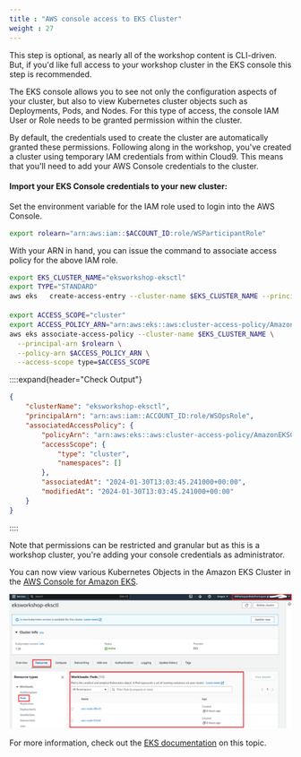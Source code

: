 ```yaml
---
title : "AWS console access to EKS Cluster"
weight : 27
---
```


This step is optional, as nearly all of the workshop content is CLI-driven. But, if you'd like full access to your workshop cluster in the EKS console this step is recommended.

The EKS console allows you to see not only the configuration aspects of your cluster, but also to view Kubernetes cluster objects such as Deployments, Pods, and Nodes. For this type of access, the console IAM User or Role needs to be granted permission within the cluster.

By default, the credentials used to create the cluster are automatically granted these permissions. Following along in the workshop, you've created a cluster using temporary IAM credentials from within Cloud9. This means that you'll need to add your AWS Console credentials to the cluster.

#### Import your EKS Console credentials to your new cluster:

Set the environment variable for the IAM role used to login into the AWS Console.


```bash
export rolearn="arn:aws:iam::$ACCOUNT_ID:role/WSParticipantRole"
```

With your ARN in hand, you can issue the command to associate access policy for the above IAM role. 

```bash
export EKS_CLUSTER_NAME="eksworkshop-eksctl"
export TYPE="STANDARD"
aws eks   create-access-entry --cluster-name $EKS_CLUSTER_NAME --principal-arn $rolearn --type $TYPE

export ACCESS_SCOPE="cluster"
export ACCESS_POLICY_ARN="arn:aws:eks::aws:cluster-access-policy/AmazonEKSClusterAdminPolicy"
aws eks associate-access-policy --cluster-name $EKS_CLUSTER_NAME \
  --principal-arn $rolearn \
  --policy-arn $ACCESS_POLICY_ARN \
  --access-scope type=$ACCESS_SCOPE
```

::::expand{header="Check Output"}
```json
{
    "clusterName": "eksworkshop-eksctl",
    "principalArn": "arn:aws:iam::ACCOUNT_ID:role/WSOpsRole",
    "associatedAccessPolicy": {
        "policyArn": "arn:aws:eks::aws:cluster-access-policy/AmazonEKSClusterAdminPolicy",
        "accessScope": {
            "type": "cluster",
            "namespaces": []
        },
        "associatedAt": "2024-01-30T13:03:45.241000+00:00",
        "modifiedAt": "2024-01-30T13:03:45.241000+00:00"
    }
}
```
::::


Note that permissions can be restricted and granular but as this is a workshop cluster, you're adding your console credentials as administrator.


You can now view various Kubernetes Objects in the Amazon EKS Cluster in the [AWS Console for Amazon EKS](https://console.aws.amazon.com/eks/home?#/clusters/eksworkshop-eksctl?selectedTab=cluster-resources-tab&selectedResourceId=pods).


![console-access-to-eks-cluster](/static/images/iam/iam-role-rbac/console-access-to-eks-cluster.png)


For more information, check out the [EKS documentation](https://docs.aws.amazon.com/eks/latest/userguide/add-user-role.html) on this topic.
